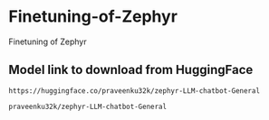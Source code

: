 # Finetuning-of-Zephyr
Finetuning of Zephyr

## Model link to download from HuggingFace
```
https://huggingface.co/praveenku32k/zephyr-LLM-chatbot-General
```
```
praveenku32k/zephyr-LLM-chatbot-General
```
